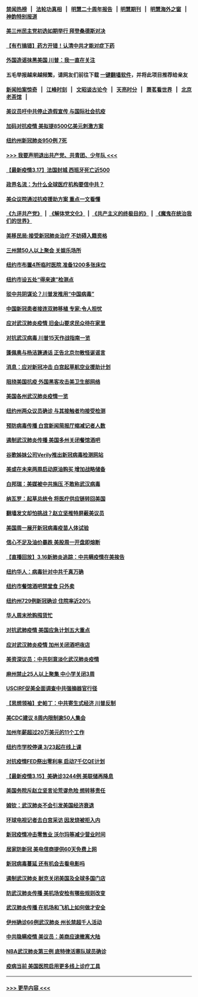 #### [禁闻热榜](热点新闻.md?=0)  &nbsp;&nbsp;|&nbsp;&nbsp; [法轮功真相](https://github.com/gfw-breaker/truth/blob/master/README.md?=0) &nbsp;&nbsp;|&nbsp;&nbsp; [明慧二十周年报告](https://github.com/gfw-breaker/mh-reports/blob/master/README.md?=0) &nbsp;&nbsp;|&nbsp;&nbsp;[明慧期刊](https://github.com/gfw-breaker/mh-qikan) &nbsp;&nbsp;|&nbsp;&nbsp; [明慧海外之窗](https://github.com/gfw-breaker/mh-news/blob/master/README.md?=0) &nbsp;&nbsp;|&nbsp;&nbsp; [神韵特别报道](https://github.com/gfw-breaker/mh-news/blob/master/shenyun.md?=0)
#### [美三州民主党初选如期举行 拜登桑德斯对决](../pages/nsc412/n11947538.md?t=03180102) 
#### [【有冇搞错】药方开错！认清中共才能对症下药](../pages/nsc412/n11947665.md?t=03180102) 
#### [外国造谣抹黑美国 川普：我一直在关注](../pages/nsc412/n11947559.md?t=03180102) 
#### 五毛举报越来越频繁，请网友们前往下载 [一键翻墙软件](https://github.com/gfw-breaker/ssr-accounts)，并将此项目推荐给亲友
#### [新闻拍案惊奇](https://github.com/gfw-breaker/banned-news/blob/master/pages/link4.md) &nbsp;&nbsp;|&nbsp;&nbsp; [江峰时刻](https://github.com/gfw-breaker/banned-news/blob/master/pages/link4.md) &nbsp;&nbsp;|&nbsp;&nbsp; [文昭谈古论今](https://github.com/gfw-breaker/banned-news/blob/master/pages/link4.md) &nbsp;&nbsp;|&nbsp;&nbsp; [天亮时分](https://github.com/gfw-breaker/banned-news/blob/master/pages/link4.md) &nbsp;&nbsp;|&nbsp;&nbsp; [萧茗看世界](https://github.com/gfw-breaker/banned-news/blob/master/pages/link4.md) &nbsp;&nbsp;|&nbsp;&nbsp; [北京老茶馆](https://github.com/gfw-breaker/banned-news/blob/master/pages/link4.md) &nbsp;&nbsp;|&nbsp;&nbsp; 
#### [美议员吁中共停止造假宣传 与国际社会抗疫](../pages/nsc412/n11947378.md?t=03180102) 
#### [加码对抗疫情 美拟提8500亿美元刺激方案](../pages/nsc412/n11947394.md?t=03180102) 
#### [纽约州新冠肺炎950例 7死](../pages/nsc412/n11946095.md?t=03180102) 
#### [>>> 我要声明退出共产党、共青团、少年队 <<<](https://github.com/begood0513/goodnews/blob/master/quit/letter.md) 
#### [【最新疫情3.17】法国封城 西班牙死亡近500](../pages/nsc412/n11945621.md?t=03180102) 
#### [政界名流：为什么全球医疗机构要信中共？](../pages/nsc412/n11945479.md?t=03180102) 
#### [美众议院通过抗疫援助方案 重点一文看懂](../pages/nsc412/n11945750.md?t=03180102) 
#### [《九评共产党》](https://github.com/begood0513/9ping.md/blob/master/README.md) &nbsp;|&nbsp; [《解体党文化》](../../../../jtdwh.md/blob/master/README.md)  &nbsp;|&nbsp; [《共产主义的终极目的》](../../../../gczydzjmd.md/blob/master/README.md) &nbsp;|&nbsp; [《魔鬼在统治我们的世界》](../../../../mgztzwmdsj.md/blob/master/README.md) 
#### [美移民局:接受新冠肺炎治疗 不妨碍入籍资格](../pages/nsc412/n11946121.md?t=03180102) 
#### [三州禁50人以上聚会  关娱乐场所](../pages/nsc412/n11946100.md?t=03180102) 
#### [纽约市布置4所临时医院 准备1200多张床位](../pages/nsc412/n11946092.md?t=03180102) 
#### [纽约市设五处“得来速”检测点](../pages/nsc412/n11946087.md?t=03180102) 
#### [驳中共阴谋论？川普发推用“中国病毒”](../pages/nsc412/n11945945.md?t=03180102) 
#### [中国新冠患者接连双肺移植 专家:令人担忧](../pages/nsc412/n11945516.md?t=03180102) 
#### [应对武汉肺炎疫情 旧金山要求民众待在家里](../pages/nsc412/n11945757.md?t=03180102) 
#### [对抗武汉病毒 川普15天作战指南一览](../pages/nsc412/n11945503.md?t=03180102) 
#### [蓬佩奥与杨洁篪通话 正告北京勿散怪诞谣言](../pages/nsc412/n11945291.md?t=03180102) 
#### [消息：应对新冠冲击 白宫起草航空业援助计划](../pages/nsc412/n11945237.md?t=03180102) 
#### [阻挠美国抗疫 外国黑客攻击美卫生部网络](../pages/nsc412/n11945190.md?t=03180102) 
#### [美国各州武汉肺炎疫情一览](../pages/nsc412/n11944066.md?t=03180102) 
#### [纽约州两众议员确诊 与其接触者均接受检测](../pages/nsc412/n11944930.md?t=03180102) 
#### [预防病毒传播 白宫新闻简报厅缩减记者人数](../pages/nsc412/n11945023.md?t=03180102) 
#### [遏制武汉肺炎传播 美国多州关闭餐馆酒吧](../pages/nsc412/n11944857.md?t=03180102) 
#### [谷歌姊妹公司Verily推出新冠病毒检测网站](../pages/nsc412/n11945017.md?t=03180102) 
#### [美或在未来两周启动原油购买 增加战略储备](../pages/nsc412/n11944956.md?t=03180102) 
#### [白邦瑞：美媒被中共施压 不敢称武汉病毒](../pages/nsc412/n11944815.md?t=03180102) 
#### [纳瓦罗：起草总统令 将医疗供应链转回美国](../pages/nsc412/n11944808.md?t=03180102) 
#### [翻墙发文却怕挑战？赵立坚推特屏蔽美议员](../pages/nsc412/n11944758.md?t=03180102) 
#### [美国周一展开新冠病毒疫苗人体试验](../pages/nsc412/n11944761.md?t=03180102) 
#### [信心不足及油价暴跌 美股周一开盘即熔断](../pages/nsc412/n11944728.md?t=03180102) 
#### [【直播回放】3.16新肺炎追踪：中共瞒疫情在美挨告](../pages/nsc412/n11944429.md?t=03180102) 
#### [纽约华人：病毒针对中共千真万确](../pages/nsc412/n11942905.md?t=03180102) 
#### [纽约市餐馆酒吧禁堂食  只外卖](../pages/nsc412/n11943729.md?t=03180102) 
#### [纽约州729例新冠确诊  住院率近20%](../pages/nsc412/n11943724.md?t=03180102) 
#### [华人周末抢购囤货忙](../pages/nsc412/n11943687.md?t=03180102) 
#### [对抗武肺疫情 美国应急计划五大重点](../pages/nsc412/n11943193.md?t=03180102) 
#### [应对武汉肺炎疫情 加州关闭酒吧夜店](../pages/nsc412/n11943540.md?t=03180102) 
#### [美资深议员：中共刻意淡化武汉肺炎疫情](../pages/nsc412/n11943061.md?t=03180102) 
#### [麻州禁止25人以上聚集   中小学关闭3周](../pages/nsc412/n11943154.md?t=03180102) 
#### [USCIRF促美全面调查中共强摘器官行径](../pages/nsc412/n11942904.md?t=03180102) 
#### [【思想领袖】史帕丁：中共寄生式经济 川普反制](../pages/nsc412/n11805341.md?t=03180102) 
#### [美CDC建议 8周内限制逾50人集会](../pages/nsc412/n11942944.md?t=03180102) 
#### [加州年薪超过20万美元的11个工作](../pages/nsc412/n11919113.md?t=03180102) 
#### [纽约市学校停课   3/23起在线上课](../pages/nsc412/n11942804.md?t=03180102) 
#### [对抗疫情FED祭出零利率 启动7千亿QE计划](../pages/nsc412/n11942782.md?t=03180102) 
#### [【最新疫情3.15】美确诊3244例 美联储再降息](../pages/nsc412/n11940988.md?t=03180102) 
#### [美国务院斥赵立坚言论荒谬危险 想转移责任](../pages/nsc412/n11942518.md?t=03180102) 
#### [姆钦：武汉肺炎不会引发美国经济衰退](../pages/nsc412/n11942530.md?t=03180102) 
#### [环球电视记者去白宫采访 因发烧被拒入内](../pages/nsc412/n11942516.md?t=03180102) 
#### [新冠疫情冲击零售业 沃尔玛等减少营业时间](../pages/nsc412/n11942454.md?t=03180102) 
#### [居家防新冠 美电信商提供60天免费上网](../pages/nsc412/n11942457.md?t=03180102) 
#### [新冠病毒蔓延 还有机会去看电影吗](../pages/nsc412/n11942385.md?t=03180102) 
#### [遏制武汉肺炎 耐克关闭美国及全球多国门店](../pages/nsc412/n11942366.md?t=03180102) 
#### [防武汉肺炎传播 美机场安检有哪些规则改变](../pages/nsc412/n11939497.md?t=03180102) 
#### [武汉肺炎传播 在机场和飞机上如何做才安全](../pages/nsc412/n11928171.md?t=03180102) 
#### [伊州确诊66例武汉肺炎 州长禁超千人活动](../pages/nsc412/n11941564.md?t=03180102) 
#### [中共隐瞒疫情 美议员：美商应速撤离大陆](../pages/nsc412/n11941407.md?t=03180102) 
#### [NBA武汉肺炎第三例 底特律活塞队球员确诊](../pages/nsc412/n11941282.md?t=03180102) 
#### [疫病当前 美国医院启用更多线上诊疗工具](../pages/nsc412/n11941300.md?t=03180102) 

----
#### [ >>> 更早内容 <<< ](../indexes/nsc412-earlier.md)
